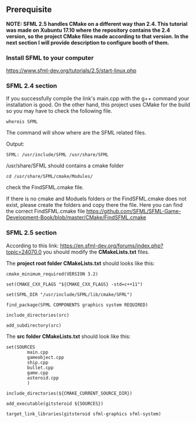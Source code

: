 ## Prerequisite

**NOTE: SFML 2.5 handles CMake on a different way than 2.4. This tutorial was made on Xubuntu 17.10 where the repository contains the 2.4 version, so the project CMake files made according to that version. In the next section I will provide description to configure booth of them.**

### Install SFML to your computer
https://www.sfml-dev.org/tutorials/2.5/start-linux.php

### SFML 2.4 section

If you successfully compile the link's main.cpp with the g++ command your installation is good. On the other hand, this project uses CMake for the build so you may have to check the following file.

```
whereis SFML
```
The command will show where are the SFML related files.

Output:

```
SFML: /usr/include/SFML /usr/share/SFML
```

/usr/share/SFML should contains a cmake folder

```
cd /usr/share/SFML/cmake/Modules/
```
check the FindSFML.cmake file.

If there is no cmake and Moduels folders or the FindSFML.cmake does not exist, please create the folders and copy there the file.
Here you can find the correct FindSFML.cmake file https://github.com/SFML/SFML-Game-Development-Book/blob/master/CMake/FindSFML.cmake

### SFML 2.5 section

According to this link: https://en.sfml-dev.org/forums/index.php?topic=24070.0 you should modify the **CMakeLists.txt** files.

The **project root folder CMakeLists.txt** should looks like this:
```
cmake_minimum_required(VERSION 3.2)

set(CMAKE_CXX_FLAGS "${CMAKE_CXX_FLAGS} -std=c++11")

set(SFML_DIR "/usr/include/SFML/lib/cmake/SFML")

find_package(SFML COMPONENTS graphics system REQUIRED)

include_directories(src)

add_subdirectory(src)
```

The **src folder CMakeLists.txt** should look like this:
```
set(SOURCES
        main.cpp
        gameobject.cpp
        ship.cpp
        bullet.cpp
        game.cpp
        asteroid.cpp
        )

include_directories(${CMAKE_CURRENT_SOURCE_DIR})

add_executable(gitsteroid ${SOURCES})

target_link_libraries(gitsteroid sfml-graphics sfml-system)
```
